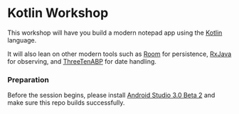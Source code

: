 # Kotlin Workshop

This workshop will have you build a modern notepad app using the [Kotlin](https://kotlinlang.org/) language. 

It will also lean on other modern tools such as [Room](https://developer.android.com/topic/libraries/architecture/room.html) for persistence, 
[RxJava](https://github.com/ReactiveX/RxJava) for observing, 
and [ThreeTenABP](https://github.com/JakeWharton/ThreeTenABP) for date handling.

### Preparation
Before the session begins, please install [Android Studio 3.0 Beta 2](https://developer.android.com/studio/archive.html) and make sure this repo builds successfully.





